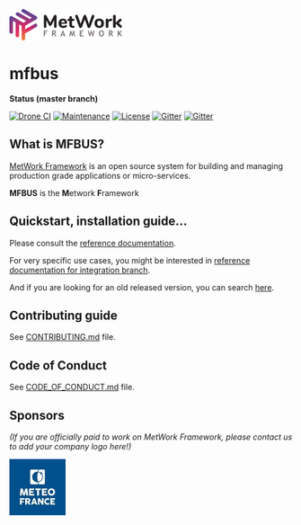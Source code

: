[![logo](https://raw.githubusercontent.com/metwork-framework/resources/master/logos/metwork-white-logo-small.png)](http://www.metwork-framework.org)
# mfbus

[//]: # (automatically generated from https://github.com/metwork-framework/resources/blob/master/cookiecutter/_%7B%7Bcookiecutter.repo%7D%7D/README.md)

**Status (master branch)**




[![Drone CI](http://metwork-framework.org:8000/api/badges/metwork-framework/mfbus/status.svg)](http://metwork-framework.org:8000/metwork-framework/mfbus)
[![Maintenance](https://github.com/metwork-framework/resources/blob/master/badges/maintained.svg)]()
[![License](https://github.com/metwork-framework/resources/blob/master/badges/bsd.svg)]()
[![Gitter](https://github.com/metwork-framework/resources/blob/master/badges/community-en.svg)](https://gitter.im/metwork-framework/community-en?utm_source=badge&utm_medium=badge&utm_campaign=pr-badge)
[![Gitter](https://github.com/metwork-framework/resources/blob/master/badges/community-fr.svg)](https://gitter.im/metwork-framework/community-fr?utm_source=badge&utm_medium=badge&utm_campaign=pr-badge)


[//]: # (TABLE_OF_CONTENTS_PLACEHOLDER)

## What is MFBUS?

[MetWork Framework](http://www.metwork-framework.org) is an open source system for building and managing production grade applications or micro-services.

**MFBUS** is the **M**etwork **F**ramework 




## Quickstart, installation guide...

Please consult the [reference documentation](http://metwork-framework.org/pub/metwork/continuous_integration/docs/master/mfbus/).

For very specific use cases, you might be interested in
[reference documentation for integration branch](http://metwork-framework.org/pub/metwork/continuous_integration/docs/integration/mfbus/).

And if you are looking for an old released version, you can search [here](http://metwork-framework.org/pub/metwork/releases/docs/).


## Contributing guide

See [CONTRIBUTING.md](CONTRIBUTING.md) file.



## Code of Conduct

See [CODE_OF_CONDUCT.md](CODE_OF_CONDUCT.md) file.



## Sponsors

*(If you are officially paid to work on MetWork Framework, please contact us to add your company logo here!)*

[![logo](https://raw.githubusercontent.com/metwork-framework/resources/master/sponsors/meteofrance-small.jpeg)](http://www.meteofrance.com)
